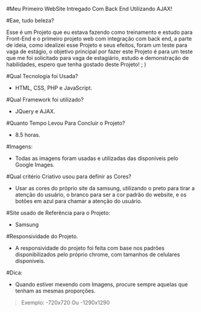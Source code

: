 #Meu Primeiro WebSite Intregado Com Back End Utilizando AJAX!

#Eae, tudo beleza?

Esse é um Projeto que eu estava fazendo como treinamento e estudo para Front-End e o primeiro projeto web com integração com back end, a parte de ideia, como idealizei esse Projeto e seus efeitos, foram um teste para vaga de estágio, o objetivo principal por fazer este Projeto é para um teste que me foi solicitado para vaga de estagiário, estudo e demonstração de habilidades, espero que tenha gostado deste Projeto! ; )

#Qual Tecnologia foi Usada?
- HTML, CSS, PHP e JavaScript.

#Qual Framework foi utilizado?
- JQuery e AJAX.

#Quanto Tempo Levou Para Concluir o Projeto?
- 8.5 horas.

#Imagens:
- Todas as imagens foram usadas e utilizadas das disponíveis pelo Google Images.

#Qual critério Criativo usou para definir as Cores?
- Usar as cores do próprio site da samsung, utilizando o preto para tirar a atenção do usuário, o branco para ser a cor padrão do website, e os botões em azul para chamar a atenção do usuário.

#Site usado de Referência para o Projeto:
- Samsung

#Responsividade do Projeto.
- A responsividade do projeto foi feita com base nos padrões disponibilizados pelo próprio chrome, com tamanhos de celulares disponiveis.

#Dica:
- Quando estiver mexendo com Imagens, procure sempre aquelas que tenham as mesmas proporções.
> Exemplo:
-720x720
Ou
-1290x1290
